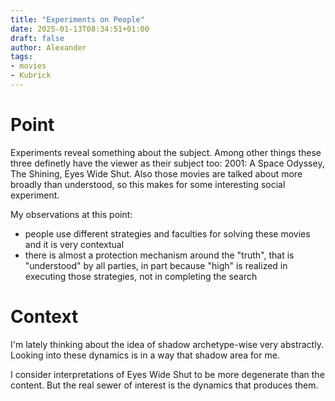 ```yaml
---
title: "Experiments on People"
date: 2025-01-13T08:34:51+01:00
draft: false
author: Alexander
tags:
- movies
- Kubrick
---
```


# Point

Experiments reveal something about the subject.
Among other things these three definetly have the viewer as their subject too: 2001: A Space Odyssey, The Shining, Eyes Wide Shut.
Also those movies are talked about more broadly than understood, so this makes for some interesting social experiment.

My observations at this point:

- people use different strategies and faculties for solving these movies and it is very contextual
- there is almost a protection mechanism around the "truth", that is "understood" by all parties, in part because "high" is realized in executing those strategies, not in completing the search

# Context

I'm lately thinking about the idea of shadow archetype-wise very abstractly.
Looking into these dynamics is in a way that shadow area for me.

I consider interpretations of Eyes Wide Shut to be more degenerate than the content.
But the real sewer of interest is the dynamics that produces them.

